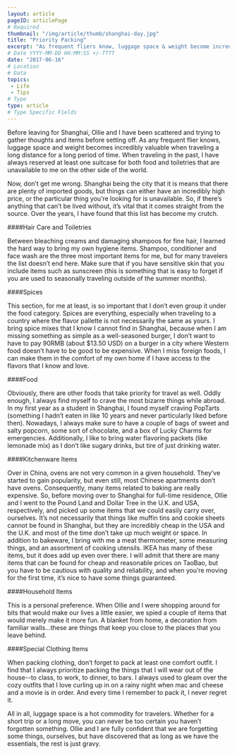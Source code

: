 ```yaml
---
layout: article
pageID: articlePage
# Required
thumbnail: "/img/article/thumb/shanghai-day.jpg"
title: "Priority Packing"
excerpt: "As frequent fliers know, luggage space & weight become incredibly valuable when traveling a long distance for a long period of time..."
# Date YYYY-MM-DD HH:MM:SS +/-TTTT
date: "2017-06-16"
# Location
# Data
topics:
 - Life
 - Tips
# Type
type: article
# Type Specific Fields
---
```


Before leaving for Shanghai, Ollie and I have been scattered and trying to gather thoughts and items before setting off. As any frequent flier knows, luggage space and weight becomes incredibly valuable when traveling a long distance for a long period of time. When traveling in the past, I have always reserved at least one suitcase for both food and toiletries that are unavailable to me on the other side of the world. 

Now, don’t get me wrong. Shanghai being the city that it is means that there are plenty of imported goods, but things can either have an incredibly high price, or the particular thing you’re looking for is unavailable. So, if there’s anything that can’t be lived without, it’s vital that it comes straight from the source. Over the years, I have found that this list has become my crutch. 

####Hair Care and Toiletries

Between bleaching creams and damaging shampoos for fine hair, I learned the hard way to bring my own hygiene items. Shampoo, conditioner and face wash are the three most important items for me, but for many travelers the list doesn’t end here. Make sure that if you have sensitive skin that you include items such as sunscreen (this is something that is easy to forget if you are used to seasonally traveling outside of the summer months). 

####Spices

This section, for me at least, is so important that I don’t even group it under the food category. Spices are everything, especially when traveling to a country where the flavor pallette is not necessarily the same as yours. I bring spice mixes that I know I cannot find in Shanghai, because when I am missing something as simple as a well-seasoned burger, I don’t want to have to pay 90RMB (about $13.50 USD) on a burger in a city where Western food doesn’t have to be good to be expensive. When I miss foreign foods, I can make them in the comfort of my own home if I have access to the flavors that I know and love. 

####Food

Obviously, there are other foods that take priority for travel as well. Oddly enough, I always find myself to crave the most bizarre things while abroad. In my first year as a student in Shanghai, I found myself craving PopTarts (something I hadn’t eaten in like 10 years and never particularly liked before then). Nowadays, I always make sure to have a couple of bags of sweet and salty popcorn, some sort of chocolate, and a box of Lucky Charms for emergencies. Additionally, I like to bring water flavoring packets (like lemonade mix) as I don’t like sugary drinks, but tire of just drinking water. 

####Kitchenware Items

Over in China, ovens are not very common in a given household. They’ve started to gain popularity, but even still, most Chinese apartments don’t have ovens. Consequently, many items related to baking are really expensive. So, before moving over to Shanghai for full-time residence, Ollie and I went to the Pound Land and Dollar Tree in the U.K. and USA, respectively, and picked up some items that we could easily carry over, ourselves. It’s not necessarily that things like muffin tins and cookie sheets cannot be found in Shanghai, but they are incredibly cheap in the USA and the U.K. and most of the time don’t take up much weight or space. In addition to bakeware, I bring with me a meat thermometer, some measuring things, and an assortment of cooking utensils. IKEA has many of these items, but it does add up even over there. I will admit that there are many items that can be found for cheap and reasonable prices on TaoBao, but you have to be cautious with quality and reliability, and when you’re moving for the first time, it’s nice to have some things guaranteed. 

####Household Items

This is a personal preference. When Ollie and I were shopping around for bits that would make our lives a little easier, we spied a couple of items that would merely make it more fun. A blanket from home, a decoration from familiar walls...these are things that keep you close to the places that you leave behind. 

####Special Clothing Items

When packing clothing, don’t forget to pack at least one comfort outfit. I find that I always prioritize packing the things that I will wear out of the house--to class, to work, to dinner, to bars. I always used to gleam over the cozy outfits that I love curling up in on a rainy night when mac and cheese and a movie is in order. And every time I remember to pack it, I never regret it. 


All in all, luggage space is a hot commodity for travelers. Whether for a short trip or a long move, you can never be too certain you haven’t forgotten something. Ollie and I are fully confident that we are forgetting some things, ourselves, but have discovered that as long as we have the essentials, the rest is just gravy. 
